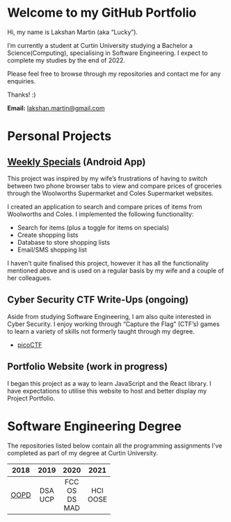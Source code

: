 # Welcome to my GitHub Portfolio

Hi, my name is Lakshan Martin (aka “Lucky”). 

I’m currently a student at Curtin University studying a Bachelor a Science(Computing), specialising in Software Engineering. I expect to complete my studies by the end of 2022.

Please feel free to browse through my repositories and contact me for any enquiries.

Thanks! :)

**Email:** [lakshan.martin@gmail.com](mailto:lakshan.martin@gmail.com)



# Personal Projects

## [Weekly Specials](https://github.com/LakshanMartin/Weekly_Specials) (Android App)

This project was inspired by my wife’s frustrations of having to switch between two phone browser tabs to view and compare prices of groceries through the Woolworths Supermarket and Coles Supermarket websites. 

I created an application to search and compare prices of items from Woolworths and Coles. I implemented the following functionality:

- Search for items (plus a toggle for items on specials)
- Create shopping lists
- Database to store shopping lists
- Email/SMS shopping list

I haven’t quite finalised this project, however it has all the functionality mentioned above and is used on a regular basis by my wife and a couple of her colleagues. 



## Cyber Security CTF Write-Ups (ongoing)

Aside from studying Software Engineering, I am also quite interested in Cyber Security. I enjoy working through “Capture the Flag” (CTF’s) games to learn a variety of skills not formerly taught through my degree. 

- [picoCTF](https://github.com/LakshanMartin/picoCTF)

  

## Portfolio Website (work in progress)

I began this project as a way to learn JavaScript and the React library. I have expectations to utilise this website to host and better display my Project Portfolio.



# Software Engineering Degree

The repositories listed below contain all the programming assignments I’ve completed as part of my degree at Curtin University. 

|                     2018                      |     2019     |          2020          |    2021     |
| :-------------------------------------------: | :----------: | :--------------------: | :---------: |
| [OOPD](https://github.com/LakshanMartin/OOPD) | DSA <br> UCP | FCC<br>OS<br>DS<br>MAD | HCI<br>OOSE |

